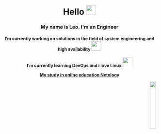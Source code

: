 <h1 align="center">Hello</a> 
<img src="https://github.com/blackcater/blackcater/raw/main/images/Hi.gif" height="32"/></h1>
<h3 align="center">My name is Leo. I'm an Engineer</h3>
<h4 align="center">I’m currently working on solutions in the field of system engineering and high availability</a>
<img src="https://media.giphy.com/media/v1.Y2lkPTc5MGI3NjExMjFlZDQwYjI5YTczOTJkOWZmM2M4YWJiNjY1NDA1Y2YxZTBmM2UzZiZjdD1z/6DMQZJN1cdvOltZPch/giphy.gif" height="32"/></h4>
<h4 align="center">I’m currently learning DevOps and i love Linux <img src="https://media.giphy.com/media/3Ii2SW00oLZ8k/giphy.gif" height="32"/></a>
<a href="https://github.com/themave-tech/Netology-sys/tree/main/"><p style="text-align:center">My study in online education Netology</p></a>
<p align="right" width="100%">
    <img width="20%" src="https://media.giphy.com/media/lRLzrbhmh5pFf4jOga/giphy.gif"> 
</p>
